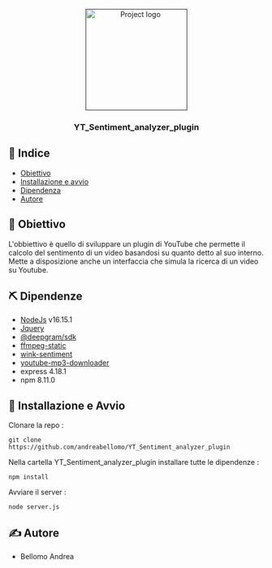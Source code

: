 <p align="center">
  <a href="" rel="noopener">
 <img width=200px height=200px src="https://thevideoanalyst.com/wp-content/uploads/2015/08/Video-Analyst-Large-Logo2.png" alt="Project logo"></a>
</p>

<h3 align="center">YT_Sentiment_analyzer_plugin </h3>

## 📝 Indice

- [Obiettivo](#scopo)
- [Installazione e avvio](#inizio)
- [Dipendenza](#dipendenze)
- [Autore](#autore)



## 🧐 Obiettivo <a name = "scopo"></a>
L'obbiettivo è quello di sviluppare un plugin di YouTube che permette il calcolo del sentimento di un video basandosi su quanto detto al suo interno.
Mette a disposizione anche un interfaccia che simula la ricerca di un video su Youtube.

## ⛏️ Dipendenze <a name = "dipendenze"></a>

- [NodeJs](https://nodejs.org/en/) v16.15.1
- [Jquery](https://jquery.com/)
- [@deepgram/sdk](https://deepgram.com/)
- [ffmpeg-static](https://ffmpeg.org/)
- [wink-sentiment](https://winkjs.org/wink-sentiment/)
- [youtube-mp3-downloader](https://github.com/ytb2mp3/youtube-mp3-downloader#readme)
- express 4.18.1
- npm 8.11.0
 
 
## 🏁 Installazione e Avvio <a name = "inizio"></a>

Clonare la repo : 
```
git clone https://github.com/andreabellomo/YT_Sentiment_analyzer_plugin
```

Nella cartella YT_Sentiment_analyzer_plugin installare tutte le dipendenze :
```
npm install
```
Avviare il server :
```
node server.js
```
## ✍️ Autore <a name = "autore"></a>

- Bellomo Andrea
